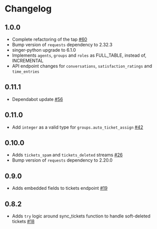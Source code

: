 # Changelog

## 1.0.0
  * Complete refactoring of the tap [#60](https://github.com/singer-io/tap-freshdesk/pull/60)
  * Bump version of `requests` dependency to 2.32.3
  * singer-python upgrade to 6.1.0
  * Implements `agents`, `groups` and `roles` as FULL_TABLE, instead of, INCREMENTAL
  * API endpoint changes for `conversations`, `satisfaction_ratings` and `time_entries`

## 0.11.1
  * Dependabot update [#56](https://github.com/singer-io/tap-freshdesk/pull/56)

## 0.11.0
  * Add `integer` as a valid type for `groups.auto_ticket_assign` [#42](https://github.com/singer-io/tap-freshdesk/pull/42)

## 0.10.0
  * Adds `tickets_spam` and `tickets_deleted` streams [#26](https://github.com/singer-io/tap-freshdesk/pull/26)
  * Bump version of `requests` dependency to 2.20.0

## 0.9.0
  * Adds embedded fields to tickets endpoint [#19](https://github.com/singer-io/tap-freshdesk/pull/19)

## 0.8.2
  * Adds `try` logic around sync_tickets function to handle soft-deleted tickets [#18](https://github.com/singer-io/tap-freshdesk/pull/18)